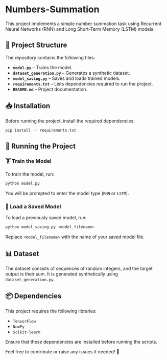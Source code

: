 # Numbers-Summation

This project implements a simple number summation task using Recurrent Neural Networks (RNN) and Long Short-Term Memory (LSTM) models.

## 📂 Project Structure

The repository contains the following files:

- **`model.py`** – Trains the model.
- **`dataset_generation.py`** – Generates a synthetic dataset.
- **`model_saving.py`** – Saves and loads trained models.
- **`requirements.txt`** – Lists dependencies required to run the project.
- **`README.md`** – Project documentation.

## 📥 Installation

Before running the project, install the required dependencies:

```sh
pip install -r requirements.txt
```

## 🚀 Running the Project

### 🏋️ Train the Model

To train the model, run:

```sh
python model.py
```

You will be prompted to enter the model type (`RNN` or `LSTM`).

### 📂 Load a Saved Model

To load a previously saved model, run:

```sh
python model_saving.py <model_filename>
```

Replace `<model_filename>` with the name of your saved model file.

## 📊 Dataset

The dataset consists of sequences of random integers, and the target output is their sum. It is generated synthetically using `dataset_generation.py`.

## 📦 Dependencies

This project requires the following libraries:

- `TensorFlow`
- `NumPy`
- `Scikit-learn`

Ensure that these dependencies are installed before running the scripts.

Feel free to contribute or raise any issues if needed! 🚀


